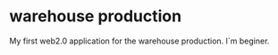 warehouse production
======

My first web2.0 application for the warehouse production. I`m beginer.
